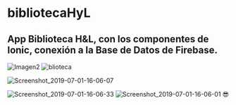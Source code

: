 # bibliotecaHyL
## App Biblioteca H&L, con los componentes de Ionic, conexión a la Base de Datos de Firebase.

![Imagen2](https://user-images.githubusercontent.com/38507372/60460322-638be380-9c11-11e9-8627-f0cd5d65cbba.png)
![blioteca](https://user-images.githubusercontent.com/38507372/60462011-3261e200-9c16-11e9-8303-d65c689197c9.jpg)

![Screenshot_2019-07-01-16-06-07](https://user-images.githubusercontent.com/38507372/60463654-9090c400-9c1a-11e9-8d03-7378ad359b71.png)


![Screenshot_2019-07-01-16-06-33](https://user-images.githubusercontent.com/38507372/60463667-9ab2c280-9c1a-11e9-823f-2f21f93f89fc.png)
![Screenshot_2019-07-01-16-06-01](https://user-images.githubusercontent.com/38507372/60463688-a8684800-9c1a-11e9-874c-69605b232ee5.png)
😎
<ion-icon name="book"></ion-icon>
